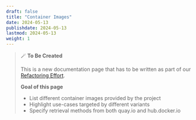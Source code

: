 ```yaml
---
draft: false
title: "Container Images"
date: 2024-05-13
publishdate: 2024-05-13
lastmod: 2024-05-13
weight: 1
---
```


> 🪄 **To Be Created**
>
> This is a new documentation page that has to be written as part of our [Refactoring Effort](https://github.com/microcks/microcks.io/issues/81).
> 
> **Goal of this page**
> * List different container images provided by the project
> * Highlight use-cases targeted by different variants
> * Specify retrieval methods from both quay.io and hub.docker.io
